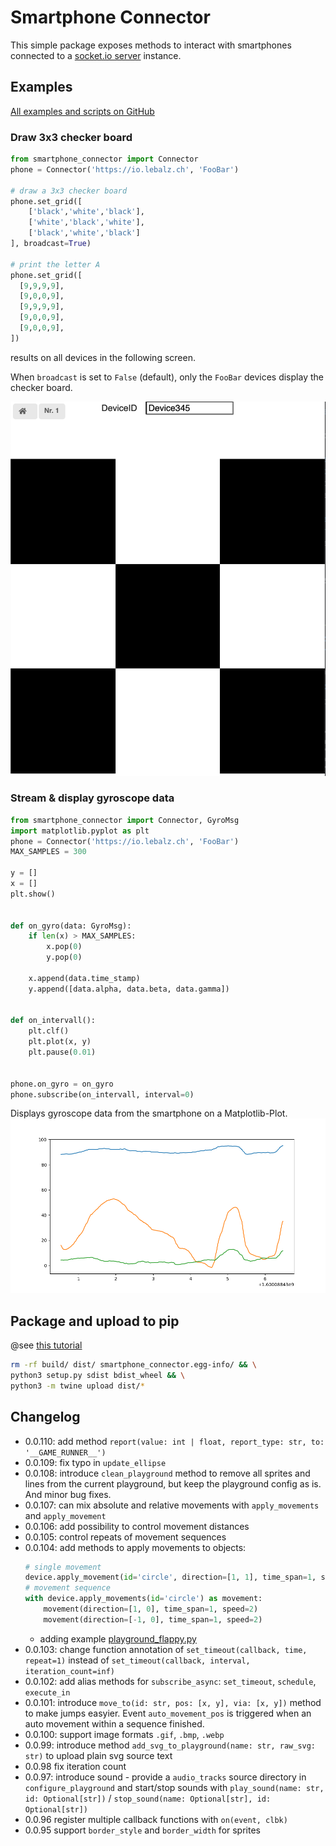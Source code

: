 # Smartphone Connector

This simple package exposes methods to interact with smartphones connected to a [socket.io server](https://github.com/lebalz/socketio_server) instance.

## Examples

[All examples and scripts on GitHub](https://github.com/lebalz/smartphone-connector/blob/master/examples/)

### Draw 3x3 checker board

```py
from smartphone_connector import Connector
phone = Connector('https://io.lebalz.ch', 'FooBar')

# draw a 3x3 checker board
phone.set_grid([
    ['black','white','black'],
    ['white','black','white'],
    ['black','white','black']
], broadcast=True)

# print the letter A
phone.set_grid([
  [9,9,9,9],
  [9,0,0,9],
  [9,9,9,9],
  [9,0,0,9],
  [9,0,0,9],
])
```

results on all devices in the following screen.

When `broadcast` is set to `False` (default), only the `FooBar` devices display the checker board.

![checker board](checker_demo.png)

### Stream & display gyroscope data

```py
from smartphone_connector import Connector, GyroMsg
import matplotlib.pyplot as plt
phone = Connector('https://io.lebalz.ch', 'FooBar')
MAX_SAMPLES = 300

y = []
x = []
plt.show()


def on_gyro(data: GyroMsg):
    if len(x) > MAX_SAMPLES:
        x.pop(0)
        y.pop(0)

    x.append(data.time_stamp)
    y.append([data.alpha, data.beta, data.gamma])


def on_intervall():
    plt.clf()
    plt.plot(x, y)
    plt.pause(0.01)


phone.on_gyro = on_gyro
phone.subscribe(on_intervall, interval=0)
```

Displays gyroscope data from the smartphone on a Matplotlib-Plot.
![Gyroscope-Plot](assets/gyroscope.png)

## Package and upload to pip

@see [this tutorial](https://packaging.python.org/tutorials/packaging-projects/)

```sh
rm -rf build/ dist/ smartphone_connector.egg-info/ && \
python3 setup.py sdist bdist_wheel && \
python3 -m twine upload dist/*
```

## Changelog

- 0.0.110: add method `report(value: int | float, report_type: str, to: '__GAME_RUNNER__')`
- 0.0.109: fix typo in `update_ellipse`
- 0.0.108: introduce `clean_playground` method to remove all sprites and lines from the current playground, but keep the playground config as is. And minor bug fixes.
- 0.0.107: can mix absolute and relative movements with `apply_movements` and `apply_movement`
- 0.0.106: add possibility to control movement distances
- 0.0.105: control repeats of movement sequences
- 0.0.104: add methods to apply movements to objects:
  ```py
  # single movement
  device.apply_movement(id='circle', direction=[1, 1], time_span=1, speed=3)
  # movement sequence
  with device.apply_movements(id='circle') as movement:
      movement(direction=[1, 0], time_span=1, speed=2)
      movement(direction=[-1, 0], time_span=1, speed=2)
  ```
  - adding example [playground_flappy.py](examples/playground_flappy.py)
- 0.0.103: change function annotation of `set_timeout(callback, time, repeat=1)` instead of `set_timeout(callback, interval, iteration_count=inf)`
- 0.0.102: add alias methods for `subscribe_async`: `set_timeout`, `schedule`, `execute_in`
- 0.0.101: introduce `move_to(id: str, pos: [x, y], via: [x, y])` method to make jumps easyier. Event `auto_movement_pos` is triggered when an auto movement within a sequence finished.
- 0.0.100: support image formats `.gif`, `.bmp`, `.webp`
- 0.0.99: introduce method `add_svg_to_playground(name: str, raw_svg: str)` to upload plain svg source text
- 0.0.98 fix iteration count
- 0.0.97: introduce sound - provide a `audio_tracks` source directory in `configure_playground` and start/stop sounds with `play_sound(name: str, id: Optional[str])` / `stop_sound(name: Optional[str], id: Optional[str])`
- 0.0.96 register multiple callback functions with `on(event, clbk)`
- 0.0.95 support `border_style` and `border_width` for sprites

